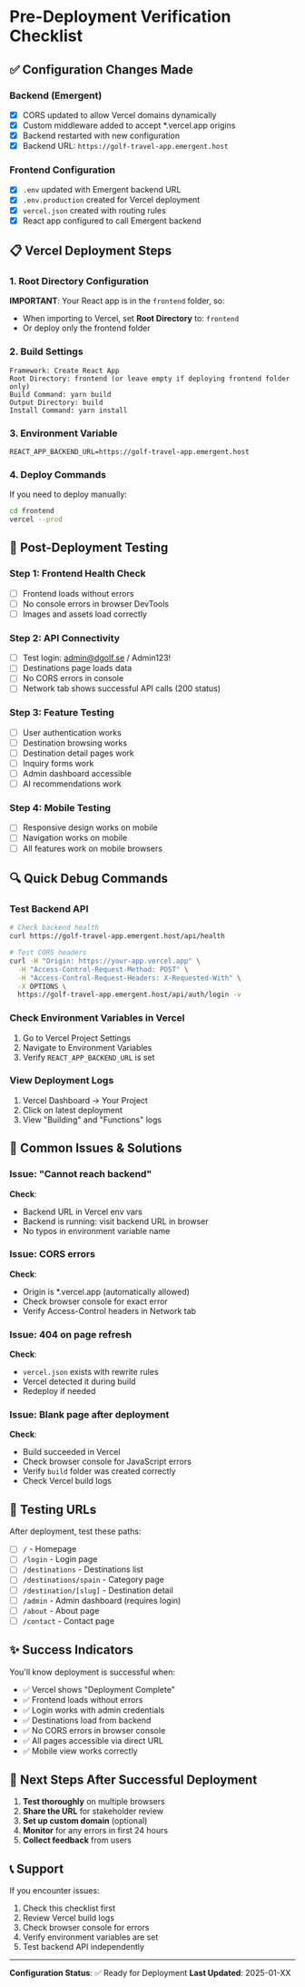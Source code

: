 # Pre-Deployment Verification Checklist

## ✅ Configuration Changes Made

### Backend (Emergent)
- [x] CORS updated to allow Vercel domains dynamically
- [x] Custom middleware added to accept *.vercel.app origins
- [x] Backend restarted with new configuration
- [x] Backend URL: `https://golf-travel-app.emergent.host`

### Frontend Configuration
- [x] `.env` updated with Emergent backend URL
- [x] `.env.production` created for Vercel deployment
- [x] `vercel.json` created with routing rules
- [x] React app configured to call Emergent backend

## 📋 Vercel Deployment Steps

### 1. Root Directory Configuration
**IMPORTANT**: Your React app is in the `frontend` folder, so:
- When importing to Vercel, set **Root Directory** to: `frontend`
- Or deploy only the frontend folder

### 2. Build Settings
```
Framework: Create React App
Root Directory: frontend (or leave empty if deploying frontend folder only)
Build Command: yarn build
Output Directory: build
Install Command: yarn install
```

### 3. Environment Variable
```
REACT_APP_BACKEND_URL=https://golf-travel-app.emergent.host
```

### 4. Deploy Commands
If you need to deploy manually:
```bash
cd frontend
vercel --prod
```

## 🧪 Post-Deployment Testing

### Step 1: Frontend Health Check
- [ ] Frontend loads without errors
- [ ] No console errors in browser DevTools
- [ ] Images and assets load correctly

### Step 2: API Connectivity
- [ ] Test login: admin@dgolf.se / Admin123!
- [ ] Destinations page loads data
- [ ] No CORS errors in console
- [ ] Network tab shows successful API calls (200 status)

### Step 3: Feature Testing
- [ ] User authentication works
- [ ] Destination browsing works
- [ ] Destination detail pages work
- [ ] Inquiry forms work
- [ ] Admin dashboard accessible
- [ ] AI recommendations work

### Step 4: Mobile Testing
- [ ] Responsive design works on mobile
- [ ] Navigation works on mobile
- [ ] All features work on mobile browsers

## 🔍 Quick Debug Commands

### Test Backend API
```bash
# Check backend health
curl https://golf-travel-app.emergent.host/api/health

# Test CORS headers
curl -H "Origin: https://your-app.vercel.app" \
  -H "Access-Control-Request-Method: POST" \
  -H "Access-Control-Request-Headers: X-Requested-With" \
  -X OPTIONS \
  https://golf-travel-app.emergent.host/api/auth/login -v
```

### Check Environment Variables in Vercel
1. Go to Vercel Project Settings
2. Navigate to Environment Variables
3. Verify `REACT_APP_BACKEND_URL` is set

### View Deployment Logs
1. Vercel Dashboard → Your Project
2. Click on latest deployment
3. View "Building" and "Functions" logs

## 🚨 Common Issues & Solutions

### Issue: "Cannot reach backend"
**Check**:
- Backend URL in Vercel env vars
- Backend is running: visit backend URL in browser
- No typos in environment variable name

### Issue: CORS errors
**Check**:
- Origin is *.vercel.app (automatically allowed)
- Check browser console for exact error
- Verify Access-Control headers in Network tab

### Issue: 404 on page refresh
**Check**:
- `vercel.json` exists with rewrite rules
- Vercel detected it during build
- Redeploy if needed

### Issue: Blank page after deployment
**Check**:
- Build succeeded in Vercel
- Check browser console for JavaScript errors
- Verify `build` folder was created correctly
- Check Vercel build logs

## 📱 Testing URLs

After deployment, test these paths:
- [ ] `/` - Homepage
- [ ] `/login` - Login page
- [ ] `/destinations` - Destinations list
- [ ] `/destinations/spain` - Category page
- [ ] `/destination/[slug]` - Destination detail
- [ ] `/admin` - Admin dashboard (requires login)
- [ ] `/about` - About page
- [ ] `/contact` - Contact page

## ✨ Success Indicators

You'll know deployment is successful when:
- ✅ Vercel shows "Deployment Complete"
- ✅ Frontend loads without errors
- ✅ Login works with admin credentials
- ✅ Destinations load from backend
- ✅ No CORS errors in browser console
- ✅ All pages accessible via direct URL
- ✅ Mobile view works correctly

## 🎯 Next Steps After Successful Deployment

1. **Test thoroughly** on multiple browsers
2. **Share the URL** for stakeholder review
3. **Set up custom domain** (optional)
4. **Monitor** for any errors in first 24 hours
5. **Collect feedback** from users

## 📞 Support

If you encounter issues:
1. Check this checklist first
2. Review Vercel build logs
3. Check browser console for errors
4. Verify environment variables are set
5. Test backend API independently

---

**Configuration Status**: ✅ Ready for Deployment
**Last Updated**: 2025-01-XX
